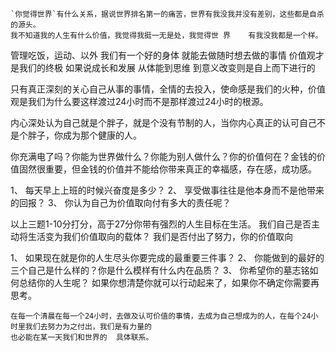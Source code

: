     `你觉得世界`有什么关系，据说世界排名第一的痛苦，世界有我没我并没有差别，这些都是自杀的源头。
    我不知道我的人生有什么价值，我觉得我挺一无是处，我觉得世 界    有我没我都是一个样。
  
  管理吃饭，运动、以外
  我们有一个好的身体
  就能去做随时想去做的事情
  价值观才是我们的终极
  如果说成长和发展
  从体能到思维
  到意义改变则是自上而下进行的

  只有真正深刻的关心自己从事的事情，全情的去投入，使命感是我们的火种，价值观是我们为什么要这样渡过24小时而不是那样渡过24小时的根源。

  内心深处认为自己就是个胖子，就是个没有节制的人，当你内心真正的认可自己不是个胖子，你成为那个健康的人。

  你充满电了吗？你能为世界做什么？你能为别人做什么？你的价值何在？金钱的价值固然很重要，但金钱的价值并不能给你带来真正的幸福感，存在感，成功感。
    
  1、	每天早上上班的时候兴奋度是多少？
  2、	享受做事往往是他本身而不是他带来的回报？
  3、	你认为自己为价值取向付有多大的责任呢？
    
  以上三题1-10分打分，高于27分你带有强烈的人生目标在生活。
  我们自己是否主动将生活变为我们价值取向的载体？
  我们是否付出了努力，你的价值取向
  
  1、	如果现在就是你的人生尽头你要完成的最重要三件事？
  2、	你能做到的最好的三个自己是什么样的？你是什么模样有什么内在品质？
  3、	你希望你的墓志铭如何总结你的人生呢？
      如果你想清楚你就可以行动起来了，如果你不确定你需要再思考。
  
    在每一个清晨在每一个24小时，去做及认可价值的事情，去成为自己想成为的人，在每个24小时里我们去努力为之付出，我们是有力量的
    也必能在某一天我们和世界的  具体联系。
  

